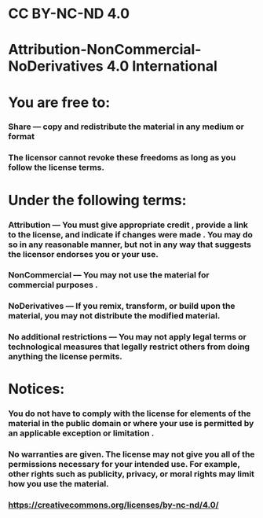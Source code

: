 #                   CC BY-NC-ND 4.0
# Attribution-NonCommercial-NoDerivatives 4.0 International

# You are free to:
### Share — copy and redistribute the material in any medium or format
### The licensor cannot revoke these freedoms as long as you follow the license terms.

# Under the following terms:
### Attribution — You must give appropriate credit , provide a link to the license, and indicate if changes were made . You may do so in any reasonable manner, but not in any way that suggests the licensor endorses you or your use.
### NonCommercial — You may not use the material for commercial purposes .
### NoDerivatives — If you remix, transform, or build upon the material, you may not distribute the modified material.
### No additional restrictions — You may not apply legal terms or technological measures that legally restrict others from doing anything the license permits.

# Notices:
### You do not have to comply with the license for elements of the material in the public domain or where your use is permitted by an applicable exception or limitation .
### No warranties are given. The license may not give you all of the permissions necessary for your intended use. For example, other rights such as publicity, privacy, or moral rights may limit how you use the material.

### https://creativecommons.org/licenses/by-nc-nd/4.0/
